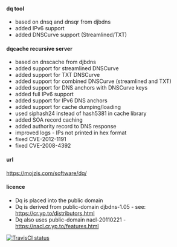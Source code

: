 #### dq tool ####
* based on dnsq and dnsqr from djbdns
* added IPv6 support
* added DNSCurve support (Streamlined/TXT)

#### dqcache recursive server ####
* based on dnscache from djbdns
* added support for streamlined DNSCurve
* added support for TXT DNSCurve
* added support for combined DNSCurve (streamlined and TXT)
* added support for DNS anchors with DNSCurve keys
* added full IPv6 support
* added support for IPv6 DNS anchors
* added support for cache dumping/loading
* used siphash24 instead of hash5381 in cache library
* added SOA record caching
* added authority record to DNS response
* improved logs - IPs not printed in hex format
* fixed CVE-2012-1191
* fixed CVE-2008-4392

#### url ####
https://mojzis.com/software/dq/

#### licence ####
* Dq is placed into the public domain
* Dq is derived from public-domain djbdns-1.05 - see: https://cr.yp.to/distributors.html
* Dq also uses public-domain nacl-20110221 - https://nacl.cr.yp.to/features.html

[![TravisCI status](https://travis-ci.org/janmojzis/dq.svg?branch=master)](https://travis-ci.org/janmojzis/dq)
